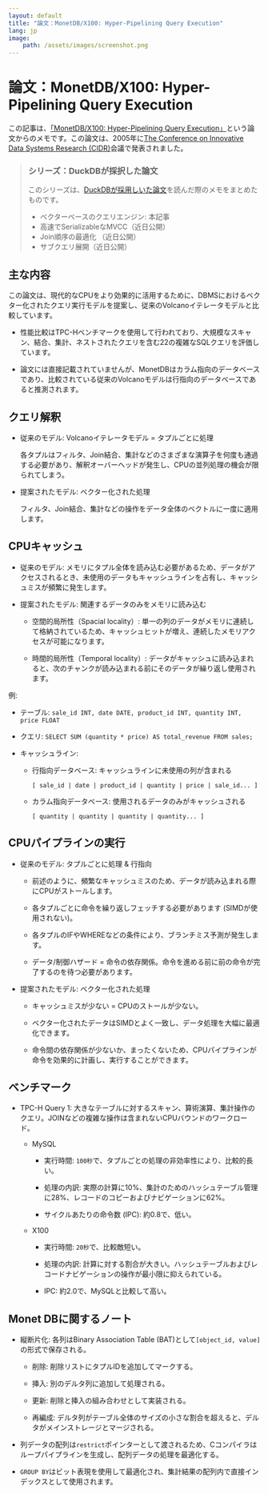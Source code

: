 ```yaml
---
layout: default
title: "論文：MonetDB/X100: Hyper-Pipelining Query Execution"
lang: jp
image:
    path: /assets/images/screenshot.png
---
```


# 論文：MonetDB/X100: Hyper-Pipelining Query Execution

この記事は、[「MonetDB/X100: Hyper-Pipelining Query Execution」](http://cidrdb.org/cidr2005/papers/P19.pdf)という論文からのメモです。この論文は、2005年に[The Conference on Innovative Data Systems Research (CIDR)](https://www.cidrdb.org/)会議で発表されました。

> ### シリーズ：DuckDBが採択した論文
>
> このシリーズは、[DuckDBが採用しいた論文](https://duckdb.org/why_duckdb.html#standing-on-the-shoulders-of-giants)を読んだ際のメモをまとめたものです。
>
> - ベクターベースのクエリエンジン: 本記事
> - 高速でSerializableなMVCC（近日公開）
> - Join順序の最適化 （近日公開）
> - サブクエリ展開（近日公開）

## 主な内容

この論文は、現代的なCPUをより効果的に活用するために、DBMSにおけるベクター化されたクエリ実行モデルを提案し、従来のVolcanoイテレータモデルと比較しています。

* 性能比較はTPC-Hベンチマークを使用して行われており、大規模なスキャン、結合、集計、ネストされたクエリを含む22の複雑なSQLクエリを評価しています。

* 論文には直接記載されていませんが、MonetDBはカラム指向のデータベースであり、比較されている従来のVolcanoモデルは行指向のデータベースであると推測されます。

## クエリ解釈

* 従来のモデル: Volcanoイテレータモデル = タプルごとに処理

    各タプルはフィルタ、Join結合、集計などのさまざまな演算子を何度も通過する必要があり、解釈オーバーヘッドが発生し、CPUの並列処理の機会が限られてしまう。

* 提案されたモデル: ベクター化された処理

    フィルタ、Join結合、集計などの操作をデータ全体のベクトルに一度に適用します。

## CPUキャッシュ

* 従来のモデル: メモリにタプル全体を読み込む必要があるため、データがアクセスされるとき、未使用のデータもキャッシュラインを占有し、キャッシュミスが頻繁に発生します。

* 提案されたモデル: 関連するデータのみをメモリに読み込む

    * 空間的局所性（Spacial locality）: 単一の列のデータがメモリに連続して格納されているため、キャッシュヒットが増え、連続したメモリアクセスが可能になります。

    * 時間的局所性（Temporal locality）: データがキャッシュに読み込まれると、次のチャンクが読み込まれる前にそのデータが繰り返し使用されます。

例:

* テーブル: `sale_id INT, date DATE, product_id INT, quantity INT, price FLOAT`

* クエリ: `SELECT SUM (quantity * price) AS total_revenue FROM sales;`

* キャッシュライン:

    * 行指向データベース: キャッシュラインに未使用の列が含まれる

        `[ sale_id | date | product_id | quantity | price | sale_id... ]`

    * カラム指向データベース: 使用されるデータのみがキャッシュされる

        `[ quantity | quantity | quantity | quantity... ]`

## CPUパイプラインの実行

* 従来のモデル: タプルごとに処理 & 行指向

    * 前述のように、頻繁なキャッシュミスのため、データが読み込まれる際にCPUがストールします。

    * 各タプルごとに命令を繰り返しフェッチする必要があります (SIMDが使用されない)。

    * 各タプルのIFやWHEREなどの条件により、ブランチミス予測が発生します。

    * データ/制御ハザード = 命令の依存関係。命令を進める前に前の命令が完了するのを待つ必要があります。

* 提案されたモデル: ベクター化された処理

    * キャッシュミスが少ない = CPUのストールが少ない。

    * ベクター化されたデータはSIMDとよく一致し、データ処理を大幅に最適化できます。

    * 命令間の依存関係が少ないか、まったくないため、CPUパイプラインが命令を効果的に計画し、実行することができます。

## ベンチマーク

* TPC-H Query 1: 大きなテーブルに対するスキャン、算術演算、集計操作のクエリ。JOINなどの複雑な操作は含まれないCPUバウンドのワークロード。

    * MySQL

        * 実行時間: `100秒`で、タプルごとの処理の非効率性により、比較的長い。

        * 処理の内訳: 実際の計算に10%、集計のためのハッシュテーブル管理に28%、レコードのコピーおよびナビゲーションに62%。

        * サイクルあたりの命令数 (IPC): 約0.8で、低い。

    * X100

        * 実行時間: `20秒`で、比較敵短い。

        * 処理の内訳: 計算に対する割合が大きい。ハッシュテーブルおよびレコードナビゲーションの操作が最小限に抑えられている。

        * IPC: 約2.0で、MySQLと比較して高い。

## Monet DBに関するノート

* 縦断片化: 各列はBinary Association Table (BAT)として`[object_id, value]`の形式で保存される。

    * 削除: 削除リストにタプルIDを追加してマークする。

    * 挿入: 別のデルタ列に追加して処理される。

    * 更新: 削除と挿入の組み合わせとして実装される。

    * 再編成: デルタ列がテーブル全体のサイズの小さな割合を超えると、デルタがメインストレージとマージされる。

* 列データの配列は`restrict`ポインターとして渡されるため、Cコンパイラはループパイプラインを生成し、配列データの処理を最適化する。

* `GROUP BY`はビット表現を使用して最適化され、集計結果の配列内で直接インデックスとして使用されます。